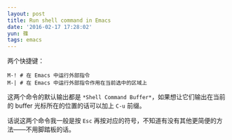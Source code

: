 ```yaml
---
layout: post
title: Run shell command in Emacs
date: '2016-02-17 17:28:02'
yun: 篠
tags: emacs
---
```


两个快捷键：

```
M-! # 在 Emacs 中运行外部指令
M-| # 在 Emacs 中运行外部指令作用在当前选中的区域上
```

这两个命令的默认输出都是 `*Shell Command Buffer*`，如果想让它们输出在当前的 buffer 光标所在的位置的话可以加上 `C-u` 前缀。

话说这两个命令我一般是按 `Esc` 再按对应的符号，不知道有没有其他更简便的方法——不用脚踏板的话。
